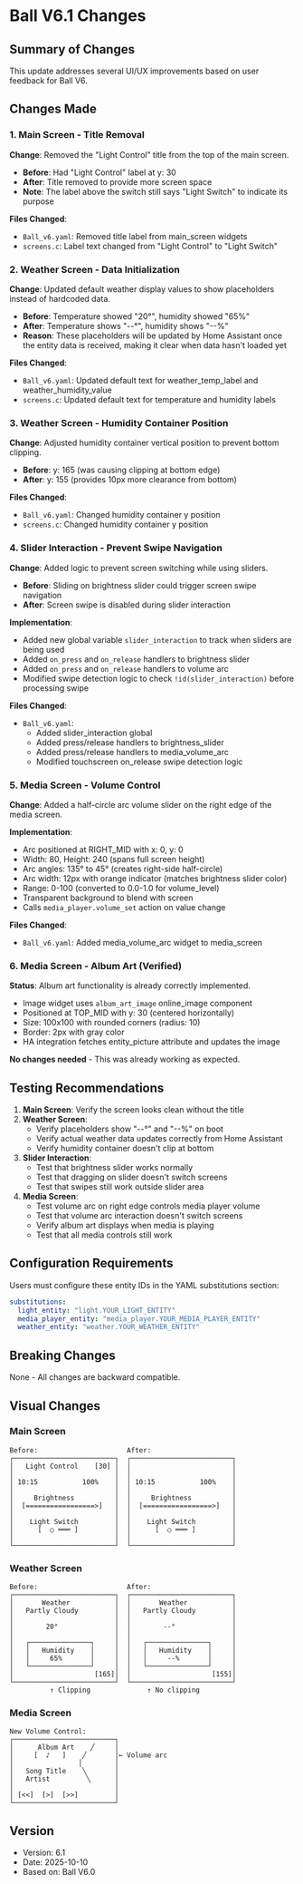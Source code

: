 # Ball V6.1 Changes

## Summary of Changes

This update addresses several UI/UX improvements based on user feedback for Ball V6.

## Changes Made

### 1. Main Screen - Title Removal
**Change**: Removed the "Light Control" title from the top of the main screen.
- **Before**: Had "Light Control" label at y: 30
- **After**: Title removed to provide more screen space
- **Note**: The label above the switch still says "Light Switch" to indicate its purpose

**Files Changed**:
- `Ball_v6.yaml`: Removed title label from main_screen widgets
- `screens.c`: Label text changed from "Light Control" to "Light Switch"

### 2. Weather Screen - Data Initialization
**Change**: Updated default weather display values to show placeholders instead of hardcoded data.
- **Before**: Temperature showed "20°", humidity showed "65%"
- **After**: Temperature shows "--°", humidity shows "--%"
- **Reason**: These placeholders will be updated by Home Assistant once the entity data is received, making it clear when data hasn't loaded yet

**Files Changed**:
- `Ball_v6.yaml`: Updated default text for weather_temp_label and weather_humidity_value
- `screens.c`: Updated default text for temperature and humidity labels

### 3. Weather Screen - Humidity Container Position
**Change**: Adjusted humidity container vertical position to prevent bottom clipping.
- **Before**: y: 165 (was causing clipping at bottom edge)
- **After**: y: 155 (provides 10px more clearance from bottom)

**Files Changed**:
- `Ball_v6.yaml`: Changed humidity container y position
- `screens.c`: Changed humidity container y position

### 4. Slider Interaction - Prevent Swipe Navigation
**Change**: Added logic to prevent screen switching while using sliders.
- **Before**: Sliding on brightness slider could trigger screen swipe navigation
- **After**: Screen swipe is disabled during slider interaction

**Implementation**:
- Added new global variable `slider_interaction` to track when sliders are being used
- Added `on_press` and `on_release` handlers to brightness slider
- Added `on_press` and `on_release` handlers to volume arc
- Modified swipe detection logic to check `!id(slider_interaction)` before processing swipe

**Files Changed**:
- `Ball_v6.yaml`: 
  - Added slider_interaction global
  - Added press/release handlers to brightness_slider
  - Added press/release handlers to media_volume_arc
  - Modified touchscreen on_release swipe detection logic

### 5. Media Screen - Volume Control
**Change**: Added a half-circle arc volume slider on the right edge of the media screen.

**Implementation**:
- Arc positioned at RIGHT_MID with x: 0, y: 0
- Width: 80, Height: 240 (spans full screen height)
- Arc angles: 135° to 45° (creates right-side half-circle)
- Arc width: 12px with orange indicator (matches brightness slider color)
- Range: 0-100 (converted to 0.0-1.0 for volume_level)
- Transparent background to blend with screen
- Calls `media_player.volume_set` action on value change

**Files Changed**:
- `Ball_v6.yaml`: Added media_volume_arc widget to media_screen

### 6. Media Screen - Album Art (Verified)
**Status**: Album art functionality is already correctly implemented.
- Image widget uses `album_art_image` online_image component
- Positioned at TOP_MID with y: 30 (centered horizontally)
- Size: 100x100 with rounded corners (radius: 10)
- Border: 2px with gray color
- HA integration fetches entity_picture attribute and updates the image

**No changes needed** - This was already working as expected.

## Testing Recommendations

1. **Main Screen**: Verify the screen looks clean without the title
2. **Weather Screen**: 
   - Verify placeholders show "--°" and "--%" on boot
   - Verify actual weather data updates correctly from Home Assistant
   - Verify humidity container doesn't clip at bottom
3. **Slider Interaction**: 
   - Test that brightness slider works normally
   - Test that dragging on slider doesn't switch screens
   - Test that swipes still work outside slider area
4. **Media Screen**:
   - Test volume arc on right edge controls media player volume
   - Test that volume arc interaction doesn't switch screens
   - Verify album art displays when media is playing
   - Test that all media controls still work

## Configuration Requirements

Users must configure these entity IDs in the YAML substitutions section:
```yaml
substitutions:
  light_entity: "light.YOUR_LIGHT_ENTITY"
  media_player_entity: "media_player.YOUR_MEDIA_PLAYER_ENTITY"
  weather_entity: "weather.YOUR_WEATHER_ENTITY"
```

## Breaking Changes

None - All changes are backward compatible.

## Visual Changes

### Main Screen
```
Before:                      After:
┌─────────────────────────┐  ┌─────────────────────────┐
│   Light Control    [30] │  │                         │
│                         │  │                         │
│ 10:15           100%    │  │ 10:15           100%    │
│                         │  │                         │
│     Brightness          │  │     Brightness          │
│  [=================>]   │  │  [=================>]   │
│                         │  │                         │
│    Light Switch         │  │    Light Switch         │
│      [  ○ ═══ ]         │  │      [  ○ ═══ ]         │
│                         │  │                         │
└─────────────────────────┘  └─────────────────────────┘
```

### Weather Screen
```
Before:                      After:
┌─────────────────────────┐  ┌─────────────────────────┐
│       Weather           │  │       Weather           │
│   Partly Cloudy         │  │   Partly Cloudy         │
│                         │  │                         │
│        20°              │  │        --°              │
│                         │  │                         │
│   ┌───────────────┐     │  │   ┌───────────────┐     │
│   │   Humidity    │     │  │   │   Humidity    │     │
│   │     65%       │     │  │   │     --%       │     │
│   └───────────────┘     │  │   └───────────────┘     │
│                    [165]│  │                    [155]│
└─────────────────────────┘  └─────────────────────────┘
          ↑ Clipping              ↑ No clipping
```

### Media Screen
```
New Volume Control:
┌─────────────────────────┐
│      Album Art    ╱     │
│     [  ♪   ]    ╱       │← Volume arc
│                │        │
│   Song Title    ╲       │
│   Artist         ╲      │
│                         │
│ [<<]  [>]  [>>]         │
└─────────────────────────┘
```

## Version

- Version: 6.1
- Date: 2025-10-10
- Based on: Ball V6.0
